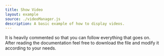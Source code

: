 ```yaml
---
title: Show Video
layout: example
source: ./videoManager.js
description: A basic example of how to display videos.
---
```


It is heavily commented so that you can follow everything that goes on.
After reading the documentation feel free to download the file and modify it according to your needs.
